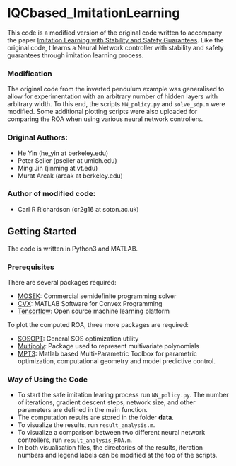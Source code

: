 # IQCbased_ImitationLearning
This code is a modified version of the original code written to accompany the paper [Imitation Learning with Stability and Safety Guarantees](https://arxiv.org/pdf/2012.09293.pdf). Like the original code, t learns a Neural Network controller with stability and safety guarantees through imitation learning process.

### Modification
The original code from the inverted pendulum example was generalised to allow for experimentation with an arbitrary number of hidden layers with arbitrary width. To this end, the scripts `NN_policy.py` and `solve_sdp.m` were modified. Some additional plotting scripts were also uploaded for comparing the ROA when using various neural network controllers. 

### Original Authors:
* He Yin (he_yin at berkeley.edu)
* Peter Seiler (pseiler at umich.edu)
* Ming Jin (jinming at vt.edu)
* Murat Arcak (arcak at berkeley.edu)

### Author of modified code:
* Carl R Richardson (cr2g16 at soton.ac.uk)

## Getting Started
The code is written in Python3 and MATLAB.

### Prerequisites
There are several packages required:
* [MOSEK](https://www.mosek.com/): Commercial semidefinite programming solver
* [CVX](http://cvxr.com/cvx/): MATLAB Software for Convex Programming
* [Tensorflow](https://www.tensorflow.org/): Open source machine learning platform

To plot the computed ROA, three more packages are required:
* [SOSOPT](https://dept.aem.umn.edu/~AerospaceControl/): General SOS optimization utility
* [Multipoly](https://dept.aem.umn.edu/~AerospaceControl/): Package used to represent multivariate polynomials
* [MPT3](https://www.mpt3.org/): Matlab based Multi-Parametric Toolbox for parametric optimization, computational geometry and model predictive control.

### Way of Using the Code
* To start the safe imitation learing process run `NN_policy.py`. The number of iterations, gradient descent steps, network size, and other parameters are defined in the main function.
* The computation results are stored in the folder **data**. 
* To visualize the results, run `result_analysis.m`. 
* To visualize a comparison between two different neural network controllers, run `result_analysis_ROA.m`.
* In both visualisation files, the directories of the results, iteration numbers and legend labels can be modified at the top of the scripts.
